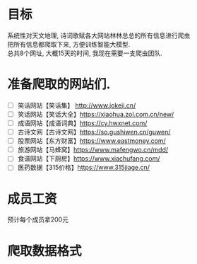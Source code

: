 # 目标
系统性对天文地理, 诗词歌赋各大网站林林总总的所有信息进行爬虫\
把所有信息都爬取下来, 方便训练智能大模型.\
总共8个网址, 大概15天的时间, 我现在需要一支爬虫团队.
# 准备爬取的网站们.
- [ ] 笑话网站【笑话集】 http://www.jokeji.cn/
- [ ] 笑话网站【笑话大全】https://xiaohua.zol.com.cn/new/
- [ ] 成语网站【成语词典】https://cy.hwxnet.com/
- [ ] 古诗文网【古诗文网】https://so.gushiwen.cn/guwen/
- [ ] 股票网站【东方财富】https://www.eastmoney.com/
- [ ] 旅游网站【马蜂窝】https://www.mafengwo.cn/mdd/
- [ ] 食谱网站【下厨房】https://www.xiachufang.com/
- [ ] 医药数据【315价格】https://www.315jiage.cn/
# 成员工资
预计每个成员拿200元
# 爬取数据格式

